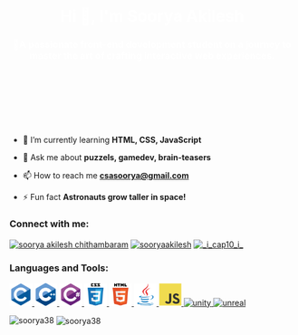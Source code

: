 <div style="background-image: url('https://encrypted-tbn0.gstatic.com/images?q=tbn:ANd9GcQVKVOr1bq9PjOoZmpPVfxOGEk1L0AwI1dI93587-3joW3bKdJqMrFfNDAxau2pXIf3L3M&usqp=CAU'); background-size: cover; text-align: center; padding: 100px 0;">
  <h1 style="color: white;">Hi 👋, I'm Soorya Akilesh</h1>
  <h3 style="color: white;">🔭A passionate front-end development student on a journey to master the art of crafting interactive web experiences.</h3>
</div>

- 🌱 I’m currently learning **HTML, CSS, JavaScript**

- 💬 Ask me about **puzzels, gamedev, brain-teasers**

- 📫 How to reach me **csasoorya@gmail.com**

- ⚡ Fun fact **Astronauts grow taller in space!**

<h3 align="left">Connect with me:</h3>
<p align="left">
<a href="https://linkedin.com/in/soorya akilesh chithambaram" target="blank"><img align="center" src="https://raw.githubusercontent.com/rahuldkjain/github-profile-readme-generator/master/src/images/icons/Social/linked-in-alt.svg" alt="soorya akilesh chithambaram" height="30" width="40" /></a>
<a href="https://www.codechef.com/users/sooryaakilesh" target="blank"><img align="center" src="https://cdn.jsdelivr.net/npm/simple-icons@3.1.0/icons/codechef.svg" alt="sooryaakilesh" height="30" width="40" /></a>
<a href="https://codeforces.com/profile/_i_cap10_i_" target="blank"><img align="center" src="https://raw.githubusercontent.com/rahuldkjain/github-profile-readme-generator/master/src/images/icons/Social/codeforces.svg" alt="_i_cap10_i_" height="30" width="40" /></a>
</p>

<h3 align="left">Languages and Tools:</h3>
<p align="left"> 
<a href="https://www.cprogramming.com/" target="_blank" rel="noreferrer"> <img src="https://raw.githubusercontent.com/devicons/devicon/master/icons/c/c-original.svg" alt="c" width="40" height="40"/> </a> 
<a href="https://www.w3schools.com/cpp/" target="_blank" rel="noreferrer"> <img src="https://raw.githubusercontent.com/devicons/devicon/master/icons/cplusplus/cplusplus-original.svg" alt="cplusplus" width="40" height="40"/> </a> 
<a href="https://www.w3schools.com/cs/" target="_blank" rel="noreferrer"> <img src="https://raw.githubusercontent.com/devicons/devicon/master/icons/csharp/csharp-original.svg" alt="csharp" width="40" height="40"/> </a> 
<a href="https://www.w3schools.com/css/" target="_blank" rel="noreferrer"> <img src="https://raw.githubusercontent.com/devicons/devicon/master/icons/css3/css3-original-wordmark.svg" alt="css3" width="40" height="40"/> </a> 
<a href="https://www.w3.org/html/" target="_blank" rel="noreferrer"> <img src="https://raw.githubusercontent.com/devicons/devicon/master/icons/html5/html5-original-wordmark.svg" alt="html5" width="40" height="40"/> </a> 
<a href="https://www.java.com" target="_blank" rel="noreferrer"> <img src="https://raw.githubusercontent.com/devicons/devicon/master/icons/java/java-original.svg" alt="java" width="40" height="40"/> </a> 
<a href="https://developer.mozilla.org/en-US/docs/Web/JavaScript" target="_blank" rel="noreferrer"> <img src="https://raw.githubusercontent.com/devicons/devicon/master/icons/javascript/javascript-original.svg" alt="javascript" width="40" height="40"/> </a> 
<a href="https://unity.com/" target="_blank" rel="noreferrer"> <img src="https://www.vectorlogo.zone/logos/unity3d/unity3d-icon.svg" alt="unity" width="40" height="40"/> </a> 
<a href="https://unrealengine.com/" target="_blank" rel="noreferrer"> <img src="https://raw.githubusercontent.com/kenangundogan/fontisto/036b7eca71aab1bef8e6a0518f7329f13ed62f6b/icons/svg/brand/unreal-engine.svg" alt="unreal" width="40" height="40"/> </a> 
</p>

<p><img align="left" src="https://github-readme-stats.vercel.app/api/top-langs?username=soorya38&show_icons=true&locale=en&layout=compact" alt="soorya38" /></p>

<p>&nbsp;<img align="center" src="https://github-readme-stats.vercel.app/api?username=soorya38&show_icons=true&locale=en" alt="soorya38" /></p>
